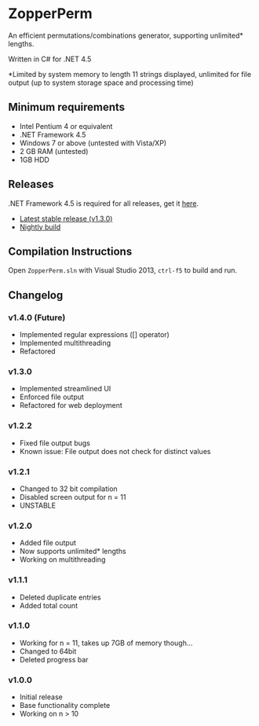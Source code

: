 # ZopperPerm
An efficient permutations/combinations generator, supporting unlimited* lengths.

Written in C# for .NET 4.5

*Limited by system memory to length 11 strings displayed, unlimited for file output (up to system storage space and processing time)

## Minimum requirements
- Intel Pentium 4 or equivalent
- .NET Framework 4.5
- Windows 7 or above (untested with Vista/XP)
- 2 GB RAM (untested)
- 1GB HDD

## Releases

.NET Framework 4.5 is required for all releases, get it [here](https://www.microsoft.com/en-ca/download/details.aspx?id=30653).

- [Latest stable release (v1.3.0)](https://github.com/DavidLu1997/ZopperPerm/releases/tag/v1.3.0)
- [Nightly build](https://github.com/DavidLu1997/ZopperPerm/blob/master/ZopperPerm.exe)

## Compilation Instructions

Open `ZopperPerm.sln` with Visual Studio 2013, `ctrl-f5` to build and run.

## Changelog

### v1.4.0 (Future)
- Implemented regular expressions ([] operator)
- Implemented multithreading
- Refactored

### v1.3.0
- Implemented streamlined UI
- Enforced file output
- Refactored for web deployment

### v1.2.2
- Fixed file output bugs
- Known issue: File output does not check for distinct values

### v1.2.1
- Changed to 32 bit compilation
- Disabled screen output for n = 11
- UNSTABLE

### v1.2.0
- Added file output
- Now supports unlimited* lengths
- Working on multithreading

### v1.1.1
- Deleted duplicate entries
- Added total count

### v1.1.0
- Working for n = 11, takes up 7GB of memory though...
- Changed to 64bit
- Deleted progress bar

### v1.0.0
- Initial release
- Base functionality complete
- Working on n > 10
